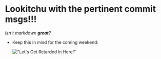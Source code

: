 # Lookitchu with the pertinent commit msgs!!!

*Isn't markdown **great**?*

- Keep this in mind for the coming weekend:

  !["Let's Get Retarded In Here!"](https://youtu.be/IKqV7DB8Iwg)
